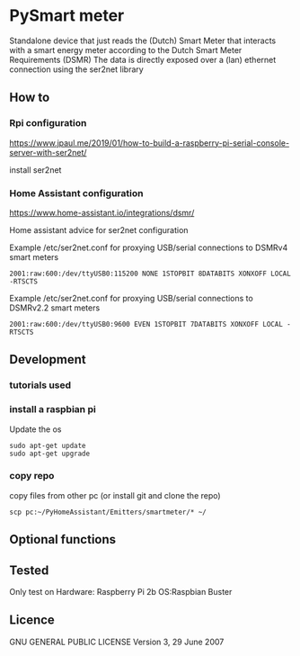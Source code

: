# PySmart meter
Standalone device that just reads the (Dutch) Smart Meter that interacts with a smart energy meter according to the Dutch Smart Meter Requirements (DSMR)
The data is directly exposed over a (lan) ethernet connection using the ser2net library

## How to
### Rpi configuration
https://www.jpaul.me/2019/01/how-to-build-a-raspberry-pi-serial-console-server-with-ser2net/

install ser2net

### Home Assistant configuration
https://www.home-assistant.io/integrations/dsmr/

Home assistant advice for ser2net configuration

Example /etc/ser2net.conf for proxying USB/serial connections to DSMRv4 smart meters
```
2001:raw:600:/dev/ttyUSB0:115200 NONE 1STOPBIT 8DATABITS XONXOFF LOCAL -RTSCTS
```

Example /etc/ser2net.conf for proxying USB/serial connections to DSMRv2.2 smart meters
```
2001:raw:600:/dev/ttyUSB0:9600 EVEN 1STOPBIT 7DATABITS XONXOFF LOCAL -RTSCTS
```


## Development
### tutorials used

### install a raspbian pi
Update the os
```
sudo apt-get update
sudo apt-get upgrade
```

### copy repo
copy files from other pc (or install git and clone the repo)
```
scp pc:~/PyHomeAssistant/Emitters/smartmeter/* ~/
```

## Optional functions

## Tested
Only test on 
Hardware: Raspberry Pi 2b
OS:Raspbian Buster

## Licence
GNU GENERAL PUBLIC LICENSE
Version 3, 29 June 2007
